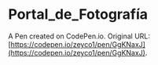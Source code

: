 # Portal_de_Fotografía

A Pen created on CodePen.io. Original URL: [https://codepen.io/zeyco1/pen/GgKNaxJ](https://codepen.io/zeyco1/pen/GgKNaxJ).

